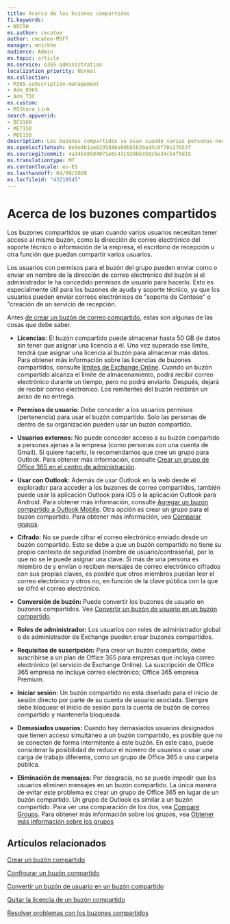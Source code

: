 ```yaml
---
title: Acerca de los buzones compartidos
f1.keywords:
- NOCSH
ms.author: cmcatee
author: cmcatee-MSFT
manager: mnirkhe
audience: Admin
ms.topic: article
ms.service: o365-administration
localization_priority: Normal
ms.collection:
- M365-subscription-management
- Adm_O365
- Adm_TOC
ms.custom:
- MSStore_Link
search.appverid:
- BCS160
- MET150
- MOE150
description: Los buzones compartidos se usan cuando varias personas necesitan tener acceso al mismo buzón. Obtenga información sobre lo que necesita saber antes de crear un buzón de correo compartido.
ms.openlocfilehash: 8e9e4b1ae0235886a9dbb5b39ad4c0f78c27b53f
ms.sourcegitcommit: 4a34b48584071e0c43c920bb35025e34cb4f5d15
ms.translationtype: MT
ms.contentlocale: es-ES
ms.lasthandoff: 04/09/2020
ms.locfileid: "43210545"
---
```

# <a name="about-shared-mailboxes"></a>Acerca de los buzones compartidos

Los buzones compartidos se usan cuando varios usuarios necesitan tener acceso al mismo buzón, como la dirección de correo electrónico del soporte técnico o información de la empresa, el escritorio de recepción u otra función que puedan compartir varios usuarios.

Los usuarios con permisos para el buzón del grupo pueden enviar como o enviar en nombre de la dirección de correo electrónico del buzón si el administrador le ha concedido permisos de usuario para hacerlo. Esto es especialmente útil para los buzones de ayuda y soporte técnico, ya que los usuarios pueden enviar correos electrónicos de "soporte de Contoso" o "creación de un servicio de recepción.

Antes [de crear un buzón de correo compartido](create-a-shared-mailbox.md), estas son algunas de las cosas que debe saber.

- **Licencias:** El buzón compartido puede almacenar hasta 50 GB de datos sin tener que asignar una licencia a él. Una vez superado ese límite, tendrá que asignar una licencia al buzón para almacenar más datos. Para obtener más información sobre las licencias de buzones compartidos, consulte [límites de Exchange Online](https://technet.microsoft.com/library/exchange-online-limits.aspx#StorageLimits). Cuando un buzón compartido alcanza el límite de almacenamiento, podrá recibir correo electrónico durante un tiempo, pero no podrá enviarlo. Después, dejará de recibir correo electrónico. Los remitentes del buzón recibirán un aviso de no entrega.

- **Permisos de usuario:** Debe conceder a los usuarios permisos (pertenencia) para usar el buzón compartido. Solo las personas de dentro de su organización pueden usar un buzón compartido.

- **Usuarios externos:** No puede conceder acceso a su buzón compartido a personas ajenas a la empresa (como personas con una cuenta de Gmail). Si quiere hacerlo, le recomendamos que cree un grupo para Outlook. Para obtener más información, consulte [Crear un grupo de Office 365 en el centro de administración](../create-groups/create-groups.md).

-  **Usar con Outlook:** Además de usar Outlook en la web desde el explorador para acceder a los buzones de correo compartidos, también puede usar la aplicación Outlook para iOS o la aplicación Outlook para Android. Para obtener más información, consulte <a href="https://support.office.com/article/f866242c-81b2-472e-8776-6c49c5473c9f" target="_blank">Agregar un buzón compartido a Outlook Mobile</a>. Otra opción es crear un grupo para el buzón compartido. Para obtener más información, vea [Comparar grupos](../create-groups/compare-groups.md).  

- **Cifrado:** No se puede cifrar el correo electrónico enviado desde un buzón compartido. Esto se debe a que un buzón compartido no tiene su propio contexto de seguridad (nombre de usuario/contraseña), por lo que no se le puede asignar una clave. Si más de una persona es miembro de y envían o reciben mensajes de correo electrónico cifrados con sus propias claves, es posible que otros miembros puedan leer el correo electrónico y otros no, en función de la clave pública con la que se cifró el correo electrónico.

- **Conversión de buzón:** Puede convertir los buzones de usuario en buzones compartidos. Vea [Convertir un buzón de usuario en un buzón compartido](convert-user-mailbox-to-shared-mailbox.md).

- **Roles de administrador:** Los usuarios con roles de administrador global o de administrador de Exchange pueden crear buzones compartidos.

- **Requisitos de suscripción:** Para crear un buzón compartido, debe suscribirse a un plan de Office 365 para empresas que incluya correo electrónico (el servicio de Exchange Online). La suscripción de Office 365 empresa no incluye correo electrónico; Office 365 empresa Premium.

- **Iniciar sesión:** Un buzón compartido no está diseñado para el inicio de sesión directo por parte de su cuenta de usuario asociada. Siempre debe bloquear el inicio de sesión para la cuenta de buzón de correo compartido y mantenerla bloqueada.

- **Demasiados usuarios:** Cuando hay demasiados usuarios designados que tienen acceso simultáneo a un buzón compartido, es posible que no se conecten de forma intermitente a este buzón. En este caso, puede considerar la posibilidad de reducir el número de usuarios o usar una carga de trabajo diferente, como un grupo de Office 365 o una carpeta pública.

- **Eliminación de mensajes:** Por desgracia, no se puede impedir que los usuarios eliminen mensajes en un buzón compartido. La única manera de evitar este problema es crear un grupo de Office 365 en lugar de un buzón compartido. Un grupo de Outlook es similar a un buzón compartido. Para ver una comparación de los dos, vea [Compare Groups](../create-groups/compare-groups.md). Para obtener más información sobre los grupos, vea [Obtener más información sobre los grupos](https://support.office.com/article/b565caa1-5c40-40ef-9915-60fdb2d97fa2.aspx)

## <a name="related-articles"></a>Artículos relacionados

[Crear un buzón compartido](create-a-shared-mailbox.md)

[Configurar un buzón compartido](configure-a-shared-mailbox.md)

[Convertir un buzón de usuario en un buzón compartido](convert-user-mailbox-to-shared-mailbox.md)

[Quitar la licencia de un buzón compartido](remove-license-from-shared-mailbox.md)

[Resolver problemas con los buzones compartidos](resolve-issues-with-shared-mailboxes.md)
